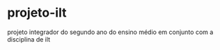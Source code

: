 # projeto-ilt
projeto integrador do segundo ano do ensino médio em conjunto com a disciplina de ilt
